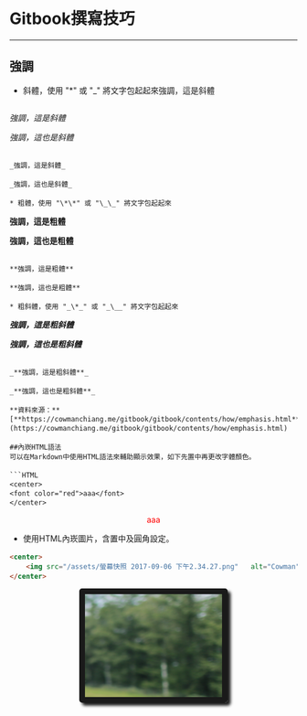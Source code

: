# Gitbook撰寫技巧

---

## 強調

* 斜體，使用 "\*" 或 "\_" 將文字包起起來強調，這是斜體

  ```
 *強調，這是斜體*

  _強調，這也是斜體_
  ```

  _強調，這是斜體_

  _強調，這也是斜體_

* 粗體，使用 "\*\*" 或 "\_\_" 將文字包起起來

  ```
  **強調，這是粗體**

  __強調，這也是粗體__
  ```

  **強調，這是粗體**

  **強調，這也是粗體**

* 粗斜體，使用 "_\*_" 或 "_\__" 將文字包起起來

  ```
  ***強調，這是粗斜體***

  ___強調，這也是粗斜體___
  ```

  _**強調，這是粗斜體**_

  _**強調，這也是粗斜體**_

**資料來源：**[**https://cowmanchiang.me/gitbook/gitbook/contents/how/emphasis.html**](https://cowmanchiang.me/gitbook/gitbook/contents/how/emphasis.html)

##內崁HTML語法
可以在Markdown中使用HTML語法來輔助顯示效果，如下先置中再更改字體顏色。

```HTML
<center>
  <font color="red">aaa</font>
</center>
```
<center>
  <font color="red">aaa</font>
</center>

*  使用HTML內崁圖片，含置中及圓角設定。

```HTML
<center>
    <img src="/assets/螢幕快照 2017-09-06 下午2.34.27.png"   alt="Cowman" style="border-radius:5px" width="240" height="180" border="10"/>
</center>
```

<center>
  <img src="/assets/螢幕快照 2017-09-06 下午2.34.27.png" alt="Cowman" style="border-radius:5px; box-shadow:5px 5px 5px rgba(0, 0, 0, 0.9)" width="240" height="180" border="10"/>
</center>



